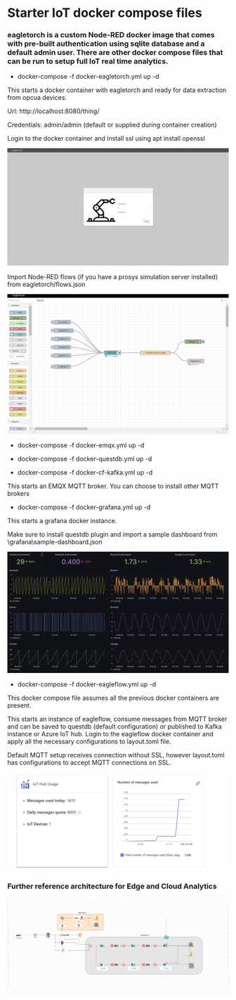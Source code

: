 # Starter IoT docker compose files

### eagletorch is a custom Node-RED docker image that comes with pre-built authentication using sqlite database and a default admin user. There are other docker compose files that can be run to setup full IoT real time analytics.

* docker-compose -f docker-eagletorch.yml up -d

This starts a docker container with eagletorch and ready for data extraction from opcua devices. 

Url: http://localhost:8080/thing/

Credentials: admin/admin (default or supplied during container creation)

Login to the docker container and install ssl using apt install openssl

![image info](./images/eagletorch-login.png)

Import Node-RED flows (if you have a prosys simulation server installed) from eagletorch/flows.json

![image info](./images/eagletorch-prosys-simulation-server.png)

* docker-compose -f docker-emqx.yml up -d

* docker-compose -f docker-questdb.yml up -d

* docker-compose -f docker-cf-kafka.yml up -d

This starts an EMQX MQTT broker. You can choose to install other MQTT brokers

* docker-compose -f docker-grafana.yml up -d

This starts a grafana docker instance.

Make sure to install questdb plugin and import a sample dashboard from \grafana\sample-dashboard.json

![image info](./images/grafana.png)

* docker-compose -f docker-eagleflow.yml up -d 

This docker compose file assumes all the previous docker containers are present.

This starts an instance of eagleflow, consume messages from MQTT broker and can be saved to questdb (default configuration) or published to Kafka instance or Azure IoT hub. Login to the eagleflow docker container and apply all the necessary configurations to layout.toml file. 

Default MQTT setup receives connection without SSL, however layout.toml has configurations to accept MQTT connections on SSL.


![image info](./images/iothub-messages.png)

### Further reference architecture for Edge and Cloud Analytics

![image info](./images/eagletorch-1.png)
